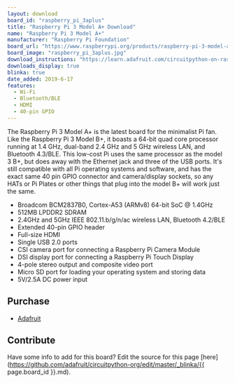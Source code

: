 ```yaml
---
layout: download
board_id: "raspberry_pi_3aplus"
title: "Raspberry Pi 3 Model A+ Download"
name: "Raspberry Pi 3 Model A+"
manufacturer: "Raspberry Pi Foundation"
board_url: "https://www.raspberrypi.org/products/raspberry-pi-3-model-a-plus/"
board_image: "raspberry_pi_3aplus.jpg"
download_instructions: "https://learn.adafruit.com/circuitpython-on-raspberrypi-linux/installing-circuitpython-on-raspberry-pi"
downloads_display: true
blinka: true
date_added: 2019-6-17
features:
  - Wi-Fi
  - Bluetooth/BLE
  - HDMI
  - 40-pin GPIO
---
```


The Raspberry Pi 3 Model A+ is the latest board for the minimalist Pi fan. Like the Raspberry Pi 3 Model B+, it boasts a 64-bit quad core processor running at 1.4 GHz, dual-band 2.4 GHz and 5 GHz wireless LAN, and Bluetooth 4.3/BLE. This low-cost Pi uses the same processor as the model 3 B+, but does away with the Ethernet jack and three of the USB ports. It's still compatible with all Pi operating systems and software, and has the exact same 40 pin GPIO connector and camera/display sockets, so any HATs or Pi Plates or other things that plug into the model B+ will work just the same. 

- Broadcom BCM2837B0, Cortex-A53 (ARMv8) 64-bit SoC @ 1.4GHz
- 512MB LPDDR2 SDRAM
- 2.4GHz and 5GHz IEEE 802.11.b/g/n/ac wireless LAN, Bluetooth 4.2/BLE
- Extended 40-pin GPIO header
- Full-size HDMI
- Single USB 2.0 ports
- CSI camera port for connecting a Raspberry Pi Camera Module
- DSI display port for connecting a Raspberry Pi Touch Display
- 4-pole stereo output and composite video port
- Micro SD port for loading your operating system and storing data
- 5V/2.5A DC power input

## Purchase
* [Adafruit](https://www.adafruit.com/product/4027)

## Contribute

Have some info to add for this board? Edit the source for this page [here](https://github.com/adafruit/circuitpython-org/edit/master/_blinka/{{ page.board_id }}.md).
